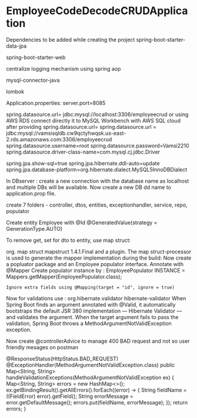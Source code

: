 # EmployeeCodeDecodeCRUDApplication
Dependencies to be added while creating the project
spring-boot-starter-data-jpa

spring-boot-starter-web

centralize logging mechanism using spring aop

mysql-connector-java

lombok

Application.properties:
server.port=8085

spring.datasource.url= jdbc:mysql://localhost:3306/employeecrud or using AWS RDS connect directly it to MySQL Workbench with AWS SQL cloud after providing spring.datasource.url= spring.datasource.url = jdbc:mysql://vamsisqldb.cw9qctyhwqsk.us-east-2.rds.amazonaws.com:3306/employeecrud 
spring.datasource.username=root 
spring.datasource.password=Vamsi2210 
spring.datasource.driver-class-name=com.mysql.cj.jdbc.Driver

spring.jpa.show-sql=true spring.jpa.hibernate.ddl-auto=update spring.jpa.database-platform=org.hibernate.dialect.MySQL5InnoDBDialect

In DBserver : create a new connection with the database name as localhost and multiple DBs will be available. Now create a new DB dd name to application.prop file.

create 7 folders - controller, dtos, entities, exceptionhandler, service, repo, populator

Create entity Employee with @Id @GeneratedValue(strategy = GenerationType.AUTO)

To remove get, set for dto to entity, use map struct:

org. map struct mapstruct 1.4.1.Final
	and a plugin. The map struct-processor is used to generate the mapper implementation during the build: 
	Now create a popluator package and an Employee populator interface. Annotate with @Mapper
	Create populator instance by : EmployeePopulator INSTANCE = Mappers.getMapper(EmployeePopulator.class);
	
	Ignore extra fields using @Mapping(target = "id", ignore = true)
Now for validations use :
org.hibernate.validator hibernate-validator
	When Spring Boot finds an argument annotated with @Valid, it automatically bootstraps the default JSR 380 implementation — Hibernate Validator — and validates the argument.
When the target argument fails to pass the validation, Spring Boot throws a MethodArgumentNotValidException exception.

Now create @controllerAdvice to manage 400 BAD request and not so user friendly mesages on postman

@ResponseStatus(HttpStatus.BAD_REQUEST) @ExceptionHandler(MethodArgumentNotValidException.class) public Map<String, String> handleValidationExceptions(MethodArgumentNotValidException ex) { Map<String, String> errors = new HashMap<>(); ex.getBindingResult().getAllErrors().forEach((error) -> { String fieldName = ((FieldError) error).getField(); String errorMessage = error.getDefaultMessage(); errors.put(fieldName, errorMessage); }); return errors; }

